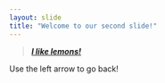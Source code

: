 ```yaml
---
layout: slide
title: "Welcome to our second slide!"
---
```

>[**_I like lemons!_**](https://user-images.githubusercontent.com/62700983/81351841-e56c5900-90cd-11ea-8f1d-ecea79176c64.jpg)

Use the left arrow to go back!
